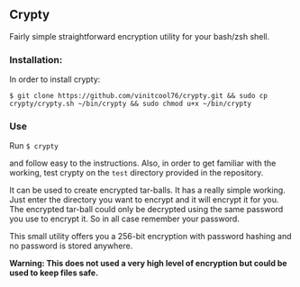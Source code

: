 
## Crypty

Fairly simple straightforward encryption utility for your bash/zsh shell.

### Installation:

In order to install crypty:

```
$ git clone https://github.com/vinitcool76/crypty.git && sudo cp crypty/crypty.sh ~/bin/crypty && sudo chmod u+x ~/bin/crypty
```
### Use

Run
`$ crypty`

and follow easy to the instructions.
Also, in order to get familiar with the working, test crypty on the 
`test` directory provided in the repository.

It can be used to create encrypted tar-balls. It has a really simple working. Just enter the directory you want to encrypt and it will encrypt it for you. The encrypted tar-ball could only be decrypted using the same password you use to encrypt it. So in all case remember your password.

This small utility offers you a 256-bit encryption with password hashing and no password is stored anywhere.

**Warning: This does not used a very high level of encryption but could be used to keep files safe.**





